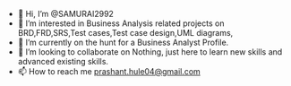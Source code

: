 - 👋 Hi, I’m @SAMURAI2992
- 👀 I’m interested in Business Analysis related projects on BRD,FRD,SRS,Test cases,Test case design,UML diagrams,
- 🌱 I’m currently on the hunt for a Business Analyst Profile.
- 💞️ I’m looking to collaborate on Nothing, just here to learn new skills and advanced existing skills.
- 📫 How to reach me prashant.hule04@gmail.com

<!---
SAMURAI2992/SAMURAI2992 is a ✨ special ✨ repository because its `README.md` (this file) appears on your GitHub profile.
You can click the Preview link to take a look at your changes.
--->
